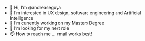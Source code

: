 - 👋 Hi, I’m @andreaseguya
- 👀 I’m interested in UX design, software engineering and Artificial Intelligence
- 🌱 I’m currently working on my Masters Degree
- 💞️ I’m looking for my next role
- 📫 How to reach me ... email works best!

<!---
andreaseguya/andreaseguya is a ✨ special ✨ repository because its `README.md` (this file) appears on your GitHub profile.
You can click the Preview link to take a look at your changes.
--->
